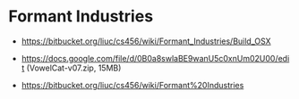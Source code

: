 # Formant Industries


* https://bitbucket.org/liuc/cs456/wiki/Formant_Industries/Build_OSX
* https://docs.google.com/file/d/0B0a8swlaBE9wanU5c0xnUm02U00/edit  (VowelCat-v07.zip, 15MB)

* https://bitbucket.org/liuc/cs456/wiki/Formant%20Industries
